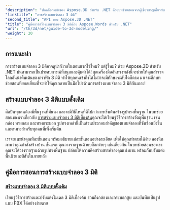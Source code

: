 ```yaml
---
"description": "ปลดล็อกพลังของ Aspose.3D สำหรับ .NET ด้วยบทช่วยสอนจากผู้เชี่ยวชาญเกี่ยวกับการสร้างแบบจำลอง 3 มิติ เริ่มต้นฝึกฝนทักษะการออกแบบ 3 มิติของคุณให้เชี่ยวชาญ"
"linktitle": "การสร้างแบบจำลอง 3 มิติ"
"second_title": "API ของ Aspose.3D .NET"
"title": "คู่มือการสร้างแบบจำลอง 3 มิติด้วย Aspose.Words สำหรับ .NET"
"url": "/th/3d/net/guide-to-3d-modeling/"
"weight": 20
---
```


## การแนะนำ

การสร้างแบบจำลอง 3 มิติอาจดูน่ากังวลในตอนแรกใช่ไหม? แต่รู้ไหม? ด้วย Aspose.3D สำหรับ .NET มันสามารถเป็นประสบการณ์ที่สนุกและคุ้มค่าได้! ชุดเครื่องมืออันทรงพลังนี้จะช่วยให้คุณสำรวจโลกอันน่าตื่นเต้นของกราฟิก 3 มิติ ทำให้ทุกคนเข้าถึงได้ไม่ว่าจะมีทักษะระดับใดก็ตาม มาเจาะลึกบทช่วยสอนที่ยอดเยี่ยมที่จะทำให้คุณกลายเป็นมือโปรด้านการสร้างแบบจำลอง 3 มิติกันเถอะ!

## สร้างแบบจำลอง 3 มิติแบบดั้งเดิม

ศิลปินทุกคนต้องมีพื้นฐานที่มั่นคง และจะมีวิธีไหนที่ดีไปกว่าการเริ่มต้นสร้างรูปทรงพื้นฐาน ในบทช่วยสอนของเราเกี่ยวกับ [การสร้างแบบจำลอง 3 มิติเบื้องต้น](./create-primitive-3d-modeling/)คุณจะได้เรียนรู้วิธีการสร้างวัตถุพื้นฐาน เช่น กล่อง ทรงกลม และทรงกระบอก รูปทรงเหล่านี้เป็นส่วนประกอบสำคัญของแบบจำลองที่ซับซ้อนยิ่งขึ้น และเหมาะสำหรับทุกคนที่เพิ่งเริ่มต้น

เราจะแนะนำคุณทีละขั้นตอน พร้อมอธิบายแต่ละขั้นตอนอย่างละเอียด เพื่อให้คุณทำตามได้ง่าย ลองนึกภาพว่าคุณกำลังสร้างบ้าน ขั้นแรก คุณวางรากฐานด้วยบล็อกง่ายๆ เช่นเดียวกัน ในบทช่วยสอนของเรา คุณจะได้วางรากฐานด้วยรูปทรงพื้นฐาน ปล่อยให้ความคิดสร้างสรรค์ของคุณเบ่งบาน พร้อมกับปรับแต่งพื้นผิวและสีสันในภายหลัง 

## คู่มือการสอนการสร้างแบบจำลอง 3 มิติ
### [สร้างแบบจำลอง 3 มิติแบบดั้งเดิม](./create-primitive-3d-modeling/)
เรียนรู้วิธีการสร้างและปรับแต่งโมเดล 3 มิติเบื้องต้น รวมถึงกล่องและกระบอกสูบ และบันทึกเป็นรูปแบบ FBX ได้อย่างง่ายดาย